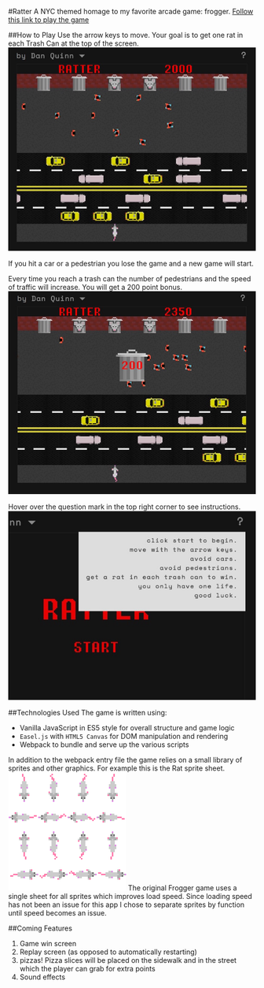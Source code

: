 #Ratter
A NYC themed homage to my favorite arcade game: frogger.
[Follow this link to play the game](https://danjquinn42.github.io/Ratter/)

##How to Play
Use the arrow keys to move. Your goal is to get one rat in each Trash Can at the top of the screen.
![mid game view](/app/assets/images/screenshot_midgame1.JPG)

If you hit a car or a pedestrian you lose the game and a new game will start.

Every time you reach a trash can the number of pedestrians and the speed of traffic will increase. You will get a 200 point bonus.
![mid game view](/app/assets/images/screenshot_bonus1.JPG)

Hover over the question mark in the top right corner to see instructions.
![play instructions](/app/assets/images/screenshot_instructions.JPG)

##Technologies Used
The game is written using:
- Vanilla JavaScript in ES5 style for overall structure and game logic
- `Easel.js` with `HTML5 Canvas` for DOM manipulation and rendering
- Webpack to bundle and serve up the various scripts

In addition to the webpack entry file the game relies on a small library of sprites and other graphics. For example this is the Rat sprite sheet.
![rat sprite sheet](/app/assets/images/rat.png "Rat Sprite Sheet")
The original Frogger game uses a single sheet for all sprites which improves load speed. Since loading speed has not been an issue for this app I chose to separate sprites by function until speed becomes an issue.

##Coming Features
1) Game win screen
2) Replay screen (as opposed to automatically restarting)
3) pizzas! Pizza slices will be placed on the sidewalk and in the street which the player can grab for extra points
4) Sound effects
